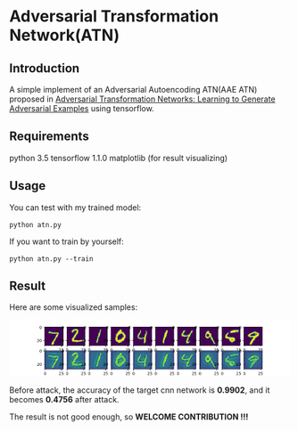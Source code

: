# Adversarial Transformation Network(ATN)

## Introduction

  A simple implement of an Adversarial Autoencoding ATN(AAE ATN) proposed in [Adversarial Transformation Networks: Learning to Generate Adversarial Examples](https://arxiv.org/abs/1703.09387) using tensorflow.

## Requirements

python 3.5
tensorflow 1.1.0
matplotlib (for result visualizing)

## Usage

  You can test with my trained model:

  ```shell
  python atn.py
  ```

  If you want to train by yourself:
  ```shell
  python atn.py --train
  ```

## Result

  Here are some visualized samples:

  ![result](./result.png)

  Before attack, the accuracy of the target cnn network is **0.9902**, and it becomes **0.4756** after attack.

  The result is not good enough, so **WELCOME CONTRIBUTION !!!**
